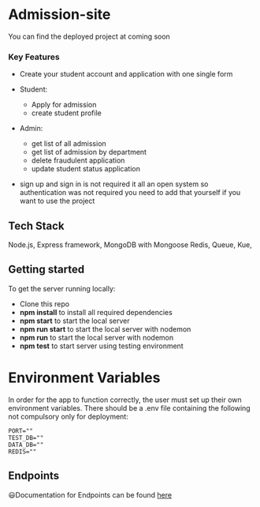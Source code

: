 # Admission-site

You can find the deployed project at coming soon

### Key Features

- Create your student account and application with one single form
- Student:
  - Apply for admission
  - create student profile
- Admin:
  - get list of all admission
  - get list of admission by department
  - delete fraudulent application
  - update student status application

- sign up and sign in is not required it all an open system so authentication was not required you need to add that yourself if you want to use the project

## Tech Stack

Node.js, Express framework, MongoDB with Mongoose Redis, Queue, Kue,

## Getting started

To get the server running locally:

- Clone this repo
- **npm install** to install all required dependencies
- **npm start** to start the local server
- **npm run start** to start the local server with nodemon
- **npm run** to start the local server with nodemon
- **npm test** to start server using testing environment

# Environment Variables

In order for the app to function correctly, the user must set up their own environment variables. There should be a .env file containing the following not compulsory only for deployment:

```
PORT=""
TEST_DB=""
DATA_DB=""
REDIS=""

```

## Endpoints
😃Documentation for Endpoints can be found [here](https://web.postman.co/workspace/My-Workspace~100f2a60-2055-4fc9-82fb-8f968697c281/documentation/3210014-8a81d3aa-f910-40e0-b616-c20b1139d0a4)

